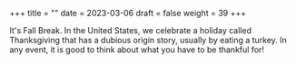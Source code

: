 +++
title = ""
date = 2023-03-06
draft = false
weight = 39
+++

It's Fall Break.  In the United States, we celebrate a holiday called Thanksgiving that has a dubious
origin story, usually by eating a turkey.  In any event, it is good to think about what you have to be
thankful for!
